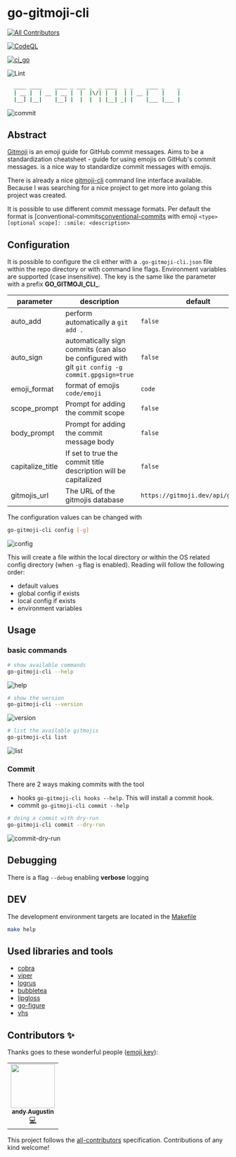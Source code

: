 # go-gitmoji-cli
<!-- ALL-CONTRIBUTORS-BADGE:START - Do not remove or modify this section -->
[![All Contributors](https://img.shields.io/badge/all_contributors-1-orange.svg?style=flat-square)](#contributors-)
<!-- ALL-CONTRIBUTORS-BADGE:END -->
[![CodeQL](https://github.com/AndreasAugustin/go-gitmoji-cli/actions/workflows/github-code-scanning/codeql/badge.svg)](https://github.com/AndreasAugustin/go-gitmoji-cli/actions/workflows/github-code-scanning/codeql)

[![ci_go](https://github.com/AndreasAugustin/go-gitmoji-cli/actions/workflows/ci_go.yml/badge.svg)](https://github.com/AndreasAugustin/go-gitmoji-cli/actions/workflows/ci_go.yml)

![Lint](https://github.com/AndreasAugustin/go-gitmoji-cli/workflows/Lint/badge.svg)

```bash
  ____ ____    ____ _ ___ _  _ ____  _ _    ____ _    _
  | __ |  | __ | __ |  |  |\/| |  |  | | __ |    |    |
  |__] |__|    |__] |  |  |  | |__| _| |    |___ |___ |
```

![commit](docs/assets/commit.gif)

## Abstract

[Gitmoji][gitmoji] is an emoji guide for GitHub commit messages. Aims to be a standardization cheatsheet - guide for using emojis on GitHub's commit messages.
 is a nice way to standardize commit messages with emojis.

There is already a nice [gitmoji-cli][gitmoji-cli] command line interface available.
Because I was searching for a nice project to get more into golang this project was created.

It is possible to use different commit message formats.
Per default the format is [conventional-commits[conventional-commits] with emoji
`<type>[optional scope]: :smile: <description>`

## Configuration

It is possible to configure the cli either with a `.go-gitmoji-cli.json` file within the repo directory
or with command line flags.
Environment variables are supported (case insensitive). The key is the same like the parameter with a prefix **GO_GITMOJI_CLI_**.

| **parameter**    | **description**                                                                                 | **default**                        |
|------------------|-------------------------------------------------------------------------------------------------|------------------------------------|
| auto_add         | perform automatically a `git add .`                                                             | `false`                            |
| auto_sign        | automatically sign commits (can also be configured with git `git config -g commit.gpgsign=true` | `false`                            |
| emoji_format     | format of emojis `code/emoji`                                                                   | `code`                             |
| scope_prompt     | Prompt for adding the commit scope                                                              | `false`                            |
| body_prompt      | Prompt for adding the commit message body                                                       | `false`                            |
| capitalize_title | If set to true the commit title description will be capitalized                                 | `false`                            |
| gitmojis_url     | The URL of the gitmojis database                                                                | `https://gitmoji.dev/api/gitmojis` |

The configuration values can be changed with

```bash
go-gitmoji-cli config [-g]
```

![config](docs/assets/config.gif)

This will create a file within the local directory or within the OS related config directory (when `-g` flag is enabled).
Reading will follow the following order:

- default values
- global config if exists
- local config if exists
- environment variables

## Usage

### basic commands

```bash
# show available commands
go-gitmoji-cli --help
```

![help](docs/assets/help.gif)

```bash
# show the version
go-gitmoji-cli --version
```

![version](docs/assets/version.gif)

```bash
# list the available gitmojis
go-gitmoji-cli list
```

![list](docs/assets/list.gif)

### Commit

There are 2 ways making commits with the tool

- hooks `go-gitmoji-cli hooks --help`. This will install a commit hook.
- commit `go-gitmoji-cli commit --help`

```bash
# doing a commit with dry-run
go-gitmoji-cli commit --dry-run
```

![commit-dry-run](docs/assets/commit.gif)

## Debugging

There is a flag `--debug` enabling **verbose** logging

## DEV

The development environment targets are located in the [Makefile](Makefile)

```bash
make help
```

## Used libraries and tools

- [cobra][cobra]
- [viper][viper]
- [logrus][logrus]
- [bubbletea][bubbletea]
- [lipgloss][lipgloss]
- [go-figure][go-figure]
- [vhs][vhs]

[gitmoji]: https://gitmoji.dev/
[gitmoji-cli]: https://github.com/carloscuesta/gitmoji-cli
[conventional-commits]: https://www.conventionalcommits.org/en/v1.0.0/
[cobra]: https://github.com/spf13/cobra
[viper]: https://github.com/spf13/viper
[logrus]: https://github.com/sirupsen/logrus
[bubbletea]: https://github.com/charmbracelet/bubbletea
[bubbles]: https://github.com/charmbracelet/bubbles
[lipgloss]: https://github.com/charmbracelet/lipgloss
[go-figure]: https://github.com/common-nighthawk/go-figure
[vhs]: https://github.com/charmbracelet/vhs

## Contributors ✨

Thanks goes to these wonderful people ([emoji key](https://allcontributors.org/docs/en/emoji-key)):

<!-- ALL-CONTRIBUTORS-LIST:START - Do not remove or modify this section -->
<!-- prettier-ignore-start -->
<!-- markdownlint-disable -->
<table>
  <tr>
    <td align="center"><a href="https://github.com/AndreasAugustin"><img src="https://avatars0.githubusercontent.com/u/8027933?v=4" width="100px;" alt=""/><br /><sub><b>andy Augustin</b></sub></a><br /><a href="https://github.com/AndreasAugustin/template/commits?author=AndreasAugustin" title="Code">💻</a></td>
  </tr>
</table>

<!-- markdownlint-enable -->
<!-- prettier-ignore-end -->
<!-- ALL-CONTRIBUTORS-LIST:END -->

This project follows the [all-contributors](https://github.com/all-contributors/all-contributors) specification. Contributions of any kind welcome!
